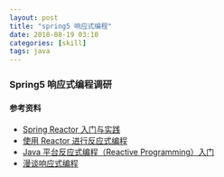 ```yaml
---
layout: post
title: "spring5 响应式编程"
date: 2018-08-19 03:10
categories: [skill]
tags: java
---
```


### Spring5 响应式编程调研



#### 参考资料

- [Spring Reactor 入门与实践](https://www.jianshu.com/p/7ee89f70dfe5)
- [使用 Reactor 进行反应式编程](https://www.ibm.com/developerworks/cn/java/j-cn-with-reactor-response-encode/index.html)
- [Java 平台反应式编程（Reactive Programming）入门](https://cloud.tencent.com/developer/article/1073888)
- [漫谈响应式编程](http://codebay.cn/post/2811.html)

